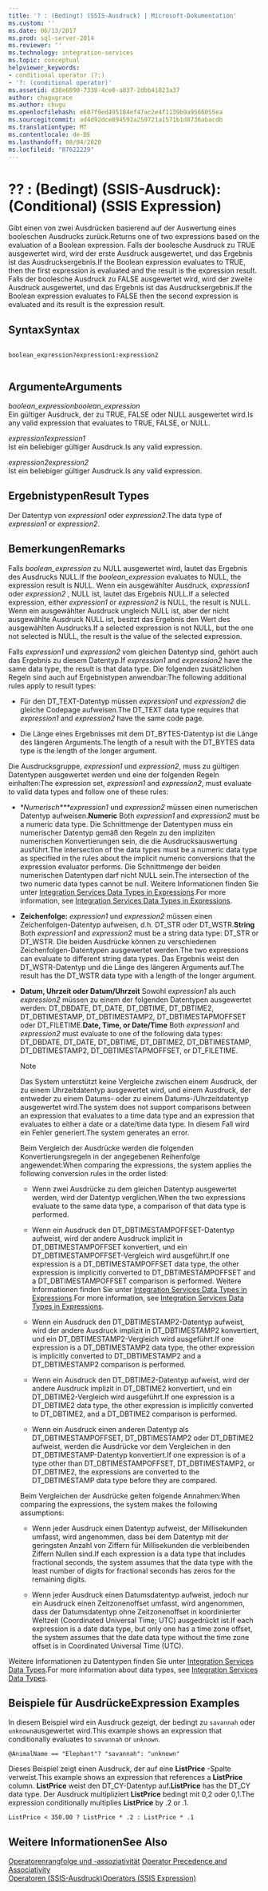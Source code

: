 ```yaml
---
title: '? : (Bedingt) (SSIS-Ausdruck) | Microsoft-Dokumentation'
ms.custom: ''
ms.date: 06/13/2017
ms.prod: sql-server-2014
ms.reviewer: ''
ms.technology: integration-services
ms.topic: conceptual
helpviewer_keywords:
- conditional operator (?:)
- '?: (conditional operator)'
ms.assetid: d38e6890-7338-4ce0-a837-2dbb41823a37
author: chugugrace
ms.author: chugu
ms.openlocfilehash: e607f9ed495184ef47ac2e4f1139b9a9566055ea
ms.sourcegitcommit: ad4d92dce894592a259721a1571b1d8736abacdb
ms.translationtype: MT
ms.contentlocale: de-DE
ms.lasthandoff: 08/04/2020
ms.locfileid: "87622229"
---
```

# <a name="--conditional-ssis-expression"></a><span data-ttu-id="a32ff-103">?</span><span class="sxs-lookup"><span data-stu-id="a32ff-103">?</span></span> <span data-ttu-id="a32ff-104">: (Bedingt) (SSIS-Ausdruck)</span><span class="sxs-lookup"><span data-stu-id="a32ff-104">: (Conditional) (SSIS Expression)</span></span>
  <span data-ttu-id="a32ff-105">Gibt einen von zwei Ausdrücken basierend auf der Auswertung eines booleschen Ausdrucks zurück.</span><span class="sxs-lookup"><span data-stu-id="a32ff-105">Returns one of two expressions based on the evaluation of a Boolean expression.</span></span> <span data-ttu-id="a32ff-106">Falls der boolesche Ausdruck zu TRUE ausgewertet wird, wird der erste Ausdruck ausgewertet, und das Ergebnis ist das Ausdrucksergebnis.</span><span class="sxs-lookup"><span data-stu-id="a32ff-106">If the Boolean expression evaluates to TRUE, then the first expression is evaluated and the result is the expression result.</span></span> <span data-ttu-id="a32ff-107">Falls der boolesche Ausdruck zu FALSE ausgewertet wird, wird der zweite Ausdruck ausgewertet, und das Ergebnis ist das Ausdrucksergebnis.</span><span class="sxs-lookup"><span data-stu-id="a32ff-107">If the Boolean expression evaluates to FALSE then the second expression is evaluated and its result is the expression result.</span></span>  
  
## <a name="syntax"></a><span data-ttu-id="a32ff-108">Syntax</span><span class="sxs-lookup"><span data-stu-id="a32ff-108">Syntax</span></span>  
  
```  
  
boolean_expression?expression1:expression2  
  
```  
  
## <a name="arguments"></a><span data-ttu-id="a32ff-109">Argumente</span><span class="sxs-lookup"><span data-stu-id="a32ff-109">Arguments</span></span>  
 <span data-ttu-id="a32ff-110">*boolean_expression*</span><span class="sxs-lookup"><span data-stu-id="a32ff-110">*boolean_expression*</span></span>  
 <span data-ttu-id="a32ff-111">Ein gültiger Ausdruck, der zu TRUE, FALSE oder NULL ausgewertet wird.</span><span class="sxs-lookup"><span data-stu-id="a32ff-111">Is any valid expression that evaluates to TRUE, FALSE, or NULL.</span></span>  
  
 <span data-ttu-id="a32ff-112">*expression1*</span><span class="sxs-lookup"><span data-stu-id="a32ff-112">*expression1*</span></span>  
 <span data-ttu-id="a32ff-113">Ist ein beliebiger gültiger Ausdruck.</span><span class="sxs-lookup"><span data-stu-id="a32ff-113">Is any valid expression.</span></span>  
  
 <span data-ttu-id="a32ff-114">*expression2*</span><span class="sxs-lookup"><span data-stu-id="a32ff-114">*expression2*</span></span>  
 <span data-ttu-id="a32ff-115">Ist ein beliebiger gültiger Ausdruck.</span><span class="sxs-lookup"><span data-stu-id="a32ff-115">Is any valid expression.</span></span>  
  
## <a name="result-types"></a><span data-ttu-id="a32ff-116">Ergebnistypen</span><span class="sxs-lookup"><span data-stu-id="a32ff-116">Result Types</span></span>  
 <span data-ttu-id="a32ff-117">Der Datentyp von *expression1* oder *expression2*.</span><span class="sxs-lookup"><span data-stu-id="a32ff-117">The data type of *expression1* or *expression2*.</span></span>  
  
## <a name="remarks"></a><span data-ttu-id="a32ff-118">Bemerkungen</span><span class="sxs-lookup"><span data-stu-id="a32ff-118">Remarks</span></span>  
 <span data-ttu-id="a32ff-119">Falls *boolean_expression* zu NULL ausgewertet wird, lautet das Ergebnis des Ausdrucks NULL.</span><span class="sxs-lookup"><span data-stu-id="a32ff-119">If the *boolean_expression* evaluates to NULL, the expression result is NULL.</span></span> <span data-ttu-id="a32ff-120">Wenn ein ausgewählter Ausdruck, *expression1* oder *expression2* , NULL ist, lautet das Ergebnis NULL.</span><span class="sxs-lookup"><span data-stu-id="a32ff-120">If a selected expression, either *expression1* or *expression2* is NULL, the result is NULL.</span></span> <span data-ttu-id="a32ff-121">Wenn ein ausgewählter Ausdruck ungleich NULL ist, aber der nicht ausgewählte Ausdruck NULL ist, besitzt das Ergebnis den Wert des ausgewählten Ausdrucks.</span><span class="sxs-lookup"><span data-stu-id="a32ff-121">If a selected expression is not NULL, but the one not selected is NULL, the result is the value of the selected expression.</span></span>  
  
 <span data-ttu-id="a32ff-122">Falls *expression1* und *expression2* vom gleichen Datentyp sind, gehört auch das Ergebnis zu diesem Datentyp.</span><span class="sxs-lookup"><span data-stu-id="a32ff-122">If *expression1* and *expression2* have the same data type, the result is that data type.</span></span> <span data-ttu-id="a32ff-123">Die folgenden zusätzlichen Regeln sind auch auf Ergebnistypen anwendbar:</span><span class="sxs-lookup"><span data-stu-id="a32ff-123">The following additional rules apply to result types:</span></span>  
  
-   <span data-ttu-id="a32ff-124">Für den DT_TEXT-Datentyp müssen *expression1* und *expression2* die gleiche Codepage aufweisen.</span><span class="sxs-lookup"><span data-stu-id="a32ff-124">The DT_TEXT data type requires that *expression1* and *expression2* have the same code page.</span></span>  
  
-   <span data-ttu-id="a32ff-125">Die Länge eines Ergebnisses mit dem DT_BYTES-Datentyp ist die Länge des längeren Arguments.</span><span class="sxs-lookup"><span data-stu-id="a32ff-125">The length of a result with the DT_BYTES data type is the length of the longer argument.</span></span>  
  
 <span data-ttu-id="a32ff-126">Die Ausdrucksgruppe, *expression1* und *expression2*, muss zu gültigen Datentypen ausgewertet werden und eine der folgenden Regeln einhalten:</span><span class="sxs-lookup"><span data-stu-id="a32ff-126">The expression set, *expression1* and *expression2*, must evaluate to valid data types and follow one of these rules:</span></span>  
  
-   <span data-ttu-id="a32ff-127">\**Numerisch\*\*\*expression1* und *expression2* müssen einen numerischen Datentyp aufweisen.</span><span class="sxs-lookup"><span data-stu-id="a32ff-127">**Numeric** Both *expression1* and *expression2* must be a numeric data type.</span></span> <span data-ttu-id="a32ff-128">Die Schnittmenge der Datentypen muss ein numerischer Datentyp gemäß den Regeln zu den impliziten numerischen Konvertierungen sein, die die Ausdrucksauswertung ausführt.</span><span class="sxs-lookup"><span data-stu-id="a32ff-128">The intersection of the data types must be a numeric data type as specified in the rules about the implicit numeric conversions that the expression evaluator performs.</span></span> <span data-ttu-id="a32ff-129">Die Schnittmenge der beiden numerischen Datentypen darf nicht NULL sein.</span><span class="sxs-lookup"><span data-stu-id="a32ff-129">The intersection of the two numeric data types cannot be null.</span></span> <span data-ttu-id="a32ff-130">Weitere Informationen finden Sie unter [Integration Services Data Types in Expressions](integration-services-data-types-in-expressions.md).</span><span class="sxs-lookup"><span data-stu-id="a32ff-130">For more information, see [Integration Services Data Types in Expressions](integration-services-data-types-in-expressions.md).</span></span>  
  
-   <span data-ttu-id="a32ff-131">**Zeichenfolge:** *expression1* und *expression2* müssen einen Zeichenfolgen-Datentyp aufweisen, d.h. DT_STR oder DT_WSTR.</span><span class="sxs-lookup"><span data-stu-id="a32ff-131">**String** Both *expression1* and *expression2* must be a string data type: DT_STR or DT_WSTR.</span></span> <span data-ttu-id="a32ff-132">Die beiden Ausdrücke können zu verschiedenen Zeichenfolgen-Datentypen ausgewertet werden.</span><span class="sxs-lookup"><span data-stu-id="a32ff-132">The two expressions can evaluate to different string data types.</span></span> <span data-ttu-id="a32ff-133">Das Ergebnis weist den DT_WSTR-Datentyp und die Länge des längeren Arguments auf.</span><span class="sxs-lookup"><span data-stu-id="a32ff-133">The result has the DT_WSTR data type with a length of the longer argument.</span></span>  
  
-   <span data-ttu-id="a32ff-134">**Datum, Uhrzeit oder Datum/Uhrzeit** Sowohl *expression1* als auch *expression2* müssen zu einem der folgenden Datentypen ausgewertet werden: DT_DBDATE, DT_DATE, DT_DBTIME, DT_DBTIME2, DT_DBTIMESTAMP, DT_DBTIMESTAMP2, DT_DBTIMESTAPMOFFSET oder DT_FILETIME.</span><span class="sxs-lookup"><span data-stu-id="a32ff-134">**Date, Time, or Date/Time** Both *expression1* and *expression2* must evaluate to one of the following data types: DT_DBDATE, DT_DATE, DT_DBTIME, DT_DBTIME2, DT_DBTIMESTAMP, DT_DBTIMESTAMP2, DT_DBTIMESTAPMOFFSET, or DT_FILETIME.</span></span>  
  
    > [!NOTE]  
    >  <span data-ttu-id="a32ff-135">Das System unterstützt keine Vergleiche zwischen einem Ausdruck, der zu einem Uhrzeitdatentyp ausgewertet wird, und einem Ausdruck, der entweder zu einem Datums- oder zu einem Datums-/Uhrzeitdatentyp ausgewertet wird.</span><span class="sxs-lookup"><span data-stu-id="a32ff-135">The system does not support comparisons between an expression that evaluates to a time data type and an expression that evaluates to either a date or a date/time data type.</span></span> <span data-ttu-id="a32ff-136">In diesem Fall wird ein Fehler generiert.</span><span class="sxs-lookup"><span data-stu-id="a32ff-136">The system generates an error.</span></span>  
  
     <span data-ttu-id="a32ff-137">Beim Vergleich der Ausdrücke werden die folgenden Konvertierungsregeln in der angegebenen Reihenfolge angewendet:</span><span class="sxs-lookup"><span data-stu-id="a32ff-137">When comparing the expressions, the system applies the following conversion rules in the order listed:</span></span>  
  
    -   <span data-ttu-id="a32ff-138">Wenn zwei Ausdrücke zu dem gleichen Datentyp ausgewertet werden, wird der Datentyp verglichen.</span><span class="sxs-lookup"><span data-stu-id="a32ff-138">When the two expressions evaluate to the same data type, a comparison of that data type is performed.</span></span>  
  
    -   <span data-ttu-id="a32ff-139">Wenn ein Ausdruck den DT_DBTIMESTAMPOFFSET-Datentyp aufweist, wird der andere Ausdruck implizit in DT_DBTIMESTAMPOFFSET konvertiert, und ein DT_DBTIMESTAMPOFFSET-Vergleich wird ausgeführt.</span><span class="sxs-lookup"><span data-stu-id="a32ff-139">If one expression is a DT_DBTIMESTAMPOFFSET data type, the other expression is implicitly converted to DT_DBTIMESTAMPOFFSET and a DT_DBTIMESTAMPOFFSET comparison is performed.</span></span> <span data-ttu-id="a32ff-140">Weitere Informationen finden Sie unter [Integration Services Data Types in Expressions](integration-services-data-types-in-expressions.md).</span><span class="sxs-lookup"><span data-stu-id="a32ff-140">For more information, see [Integration Services Data Types in Expressions](integration-services-data-types-in-expressions.md).</span></span>  
  
    -   <span data-ttu-id="a32ff-141">Wenn ein Ausdruck den DT_DBTIMESTAMP2-Datentyp aufweist, wird der andere Ausdruck implizit in DT_DBTIMESTAMP2 konvertiert, und ein DT_DBTIMESTAMP2-Vergleich wird ausgeführt.</span><span class="sxs-lookup"><span data-stu-id="a32ff-141">If one expression is a DT_DBTIMESTAMP2 data type, the other expression is implicitly converted to DT_DBTIMESTAMP2 and a DT_DBTIMESTAMP2 comparison is performed.</span></span>  
  
    -   <span data-ttu-id="a32ff-142">Wenn ein Ausdruck den DT_DBTIME2-Datentyp aufweist, wird der andere Ausdruck implizit in DT_DBTIME2 konvertiert, und ein DT_DBTIME2-Vergleich wird ausgeführt.</span><span class="sxs-lookup"><span data-stu-id="a32ff-142">If one expression is a DT_DBTIME2 data type, the other expression is implicitly converted to DT_DBTIME2, and a DT_DBTIME2 comparison is performed.</span></span>  
  
    -   <span data-ttu-id="a32ff-143">Wenn ein Ausdruck einen anderen Datentyp als DT_DBTIMESTAMPOFFSET, DT_DBTIMESTAMP2 oder DT_DBTIME2 aufweist, werden die Ausdrücke vor dem Vergleichen in den DT_DBTIMESTAMP-Datentyp konvertiert.</span><span class="sxs-lookup"><span data-stu-id="a32ff-143">If one expression is of a type other than DT_DBTIMESTAMPOFFSET, DT_DBTIMESTAMP2, or DT_DBTIME2, the expressions are converted to the DT_DBTIMESTAMP data type before they are compared.</span></span>  
  
     <span data-ttu-id="a32ff-144">Beim Vergleichen der Ausdrücke gelten folgende Annahmen:</span><span class="sxs-lookup"><span data-stu-id="a32ff-144">When comparing the expressions, the system makes the following assumptions:</span></span>  
  
    -   <span data-ttu-id="a32ff-145">Wenn jeder Ausdruck einen Datentyp aufweist, der Millisekunden umfasst, wird angenommen, dass bei dem Datentyp mit der geringsten Anzahl von Ziffern für Millisekunden die verbleibenden Ziffern Nullen sind.</span><span class="sxs-lookup"><span data-stu-id="a32ff-145">If each expression is a data type that includes fractional seconds, the system assumes that the data type with the least number of digits for fractional seconds has zeros for the remaining digits.</span></span>  
  
    -   <span data-ttu-id="a32ff-146">Wenn jeder Ausdruck einen Datumsdatentyp aufweist, jedoch nur ein Ausdruck einen Zeitzonenoffset umfasst, wird angenommen, dass der Datumsdatentyp ohne Zeitzonenoffset in koordinierter Weltzeit (Coordinated Universal Time; UTC) ausgedrückt ist.</span><span class="sxs-lookup"><span data-stu-id="a32ff-146">If each expression is a date data type, but only one has a time zone offset, the system assumes that the date data type without the time zone offset is in Coordinated Universal Time (UTC).</span></span>  
  
 <span data-ttu-id="a32ff-147">Weitere Informationen zu Datentypen finden Sie unter [Integration Services Data Types](../data-flow/integration-services-data-types.md).</span><span class="sxs-lookup"><span data-stu-id="a32ff-147">For more information about data types, see [Integration Services Data Types](../data-flow/integration-services-data-types.md).</span></span>  
  
## <a name="expression-examples"></a><span data-ttu-id="a32ff-148">Beispiele für Ausdrücke</span><span class="sxs-lookup"><span data-stu-id="a32ff-148">Expression Examples</span></span>  
 <span data-ttu-id="a32ff-149">In diesem Beispiel wird ein Ausdruck gezeigt, der bedingt zu `savannah` oder `unknown`ausgewertet wird.</span><span class="sxs-lookup"><span data-stu-id="a32ff-149">This example shows an expression that conditionally evaluates to `savannah` or `unknown`.</span></span>  
  
```  
@AnimalName == "Elephant"? "savannah": "unknown"  
```  
  
 <span data-ttu-id="a32ff-150">Dieses Beispiel zeigt einen Ausdruck, der auf eine **ListPrice** -Spalte verweist.</span><span class="sxs-lookup"><span data-stu-id="a32ff-150">This example shows an expression that references a **ListPrice** column.</span></span> <span data-ttu-id="a32ff-151">**ListPrice** weist den DT_CY-Datentyp auf.</span><span class="sxs-lookup"><span data-stu-id="a32ff-151">**ListPrice** has the DT_CY data type.</span></span> <span data-ttu-id="a32ff-152">Der Ausdruck multipliziert **ListPrice** bedingt mit 0,2 oder 0,1.</span><span class="sxs-lookup"><span data-stu-id="a32ff-152">The expression conditionally multiplies **ListPrice** by .2 or .1.</span></span>  
  
```  
ListPrice < 350.00 ? ListPrice * .2 : ListPrice * .1  
```  
  
## <a name="see-also"></a><span data-ttu-id="a32ff-153">Weitere Informationen</span><span class="sxs-lookup"><span data-stu-id="a32ff-153">See Also</span></span>  
 <span data-ttu-id="a32ff-154">[Operatorenrangfolge und -assoziativität](operator-precedence-and-associativity.md) </span><span class="sxs-lookup"><span data-stu-id="a32ff-154">[Operator Precedence and Associativity](operator-precedence-and-associativity.md) </span></span>  
 [<span data-ttu-id="a32ff-155">Operatoren &#40;SSIS-Ausdruck&#41;</span><span class="sxs-lookup"><span data-stu-id="a32ff-155">Operators &#40;SSIS Expression&#41;</span></span>](operators-ssis-expression.md)  
  
  
